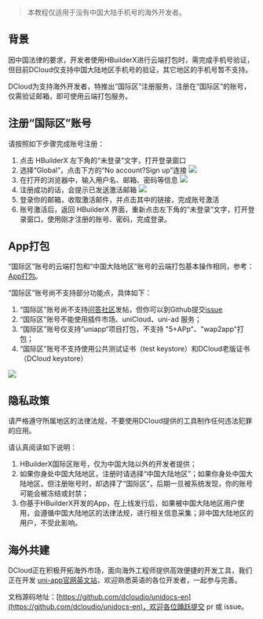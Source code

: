 > 本教程仅适用于没有中国大陆手机号的海外开发者。

## 背景

因中国法律的要求，开发者使用HBuilderX进行云端打包时，需完成手机号验证，但目前DCloud仅支持中国大陆地区手机号的验证，其它地区的手机号暂不支持。

DCloud为支持海外开发者，特推出“国际区”注册服务，注册在“国际区”的账号，仅需验证邮箱，即可使用云端打包服务。

## 注册“国际区”账号

请按照如下步骤完成账号注册：
1. 点击 HBuilderX 左下角的“未登录”文字，打开登录窗口
2. 选择“Global”，点击下方的“No account?Sign up”连接
![](https://qiniu-web-assets.dcloud.net.cn/unidoc/zh/intern-01.png)
3. 在打开的浏览器中，输入用户名、邮箱、密码等信息
![](https://qiniu-web-assets.dcloud.net.cn/unidoc/zh/intern-02.png)
4. 注册成功的话，会提示已发送激活邮箱
![](https://qiniu-web-assets.dcloud.net.cn/unidoc/zh/intern-03.png)
5. 登录你的邮箱，收取激活邮件，并点击其中的链接，完成账号激活
6. 账号激活后，返回 HBuilderX 界面，重新点击左下角的”未登录”文字，打开登录窗口，使用刚才注册的账号、密码，完成登录。

## App打包

“国际区”账号的云端打包和“中国大陆地区”账号的云端打包基本操作相同，参考：[App打包](https://uniapp.dcloud.net.cn/tutorial/app-base.html)。

“国际区”账号尚不支持部分功能点，具体如下：
1. “国际区”账号尚不支持[问答社区](https://ask.dcloud.net.cn)发帖，但你可以到Github提交[issue](https://github.com/dcloudio/uni-app/issues)
2. “国际区”账号不能使用插件市场、uniCloud、uni-ad 服务；
3. “国际区”账号仅支持”uniapp“项目打包，不支持 "5+APp"、"wap2app"打包；
4. “国际区”账号不支持使用公共测试证书（test keystore）和DCloud老版证书（DCloud keystore）

![](https://qiniu-web-assets.dcloud.net.cn/unidoc/zh/intern-06.png)

## 隐私政策

请严格遵守所属地区的法律法规，不要使用DCloud提供的工具制作任何违法犯罪的应用。

请认真阅读如下说明：
1. HBuilderX国际区账号，仅为中国大陆以外的开发者提供；
2. 如果你身处中国大陆地区，注册时请选择“中国大陆地区”；如果你身处中国大陆地区，但注册账号时，却选择了“国际区”，后期一旦被系统发现，你的账号可能会被冻结或封禁；
3. 你基于HBuilderX开发的App，在上线发行后，如果被中国大陆地区用户使用，会遵循中国大陆地区的法律法规，进行相关信息采集；非中国大陆地区的用户，不受此影响。

## 海外共建

DCloud正在积极开拓海外市场，面向海外工程师提供高效便捷的开发工具，我们正在开发 [uni-app官网英文站](https://en.uniapp.dcloud.io)，欢迎熟悉英语的各位开发者，一起参与完善。

文档源码地址：[https://github.com/dcloudio/unidocs-en](https://github.com/dcloudio/unidocs-en)，欢迎各位踊跃提交 pr 或 issue。
